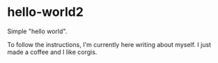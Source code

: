 # hello-world2
Simple "hello world".

To follow the instructions, I'm currently here writing about myself. I just made a coffee and I like corgis.
